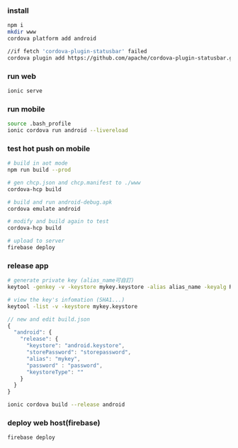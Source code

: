 ### install
```bash
npm i
mkdir www
cordova platform add android

//if fetch 'cordova-plugin-statusbar' failed
cordova plugin add https://github.com/apache/cordova-plugin-statusbar.git
```

### run web
```bash
ionic serve
```

### run mobile
```bash
source .bash_profile
ionic cordova run android --livereload
```
### test hot push on mobile

```bash
# build in aot mode
npm run build --prod

# gen chcp.json and chcp.manifest to ./www
cordova-hcp build

# build and run android-debug.apk
cordova emulate android
```

```bash
# modify and build again to test
cordova-hcp build

# upload to server
firebase deploy
```

### release app

```bash
# generate private key (alias_name可自訂)
keytool -genkey -v -keystore mykey.keystore -alias alias_name -keyalg RSA -keysize 2048 -validity 10000

# view the key's infomation (SHA1...)
keytool -list -v -keystore mykey.keystore
```

```js
// new and edit build.json
{
  "android": {
    "release": {
      "keystore": "android.keystore",
      "storePassword": "storepassword",
      "alias": "mykey",
      "password" : "password",
      "keystoreType": ""
    }
  }
}
```

```bash
ionic cordova build --release android
```

### deploy web host(firebase)

```bash
firebase deploy
```

